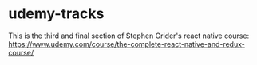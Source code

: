 # udemy-tracks

This is the third and final section of Stephen Grider's react native course:
<https://www.udemy.com/course/the-complete-react-native-and-redux-course/>
